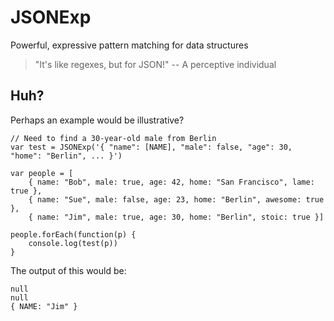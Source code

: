 # JSONExp

Powerful, expressive pattern matching for data structures

> "It's like regexes, but for JSON!" -- A perceptive individual

## Huh?

Perhaps an example would be illustrative?

    // Need to find a 30-year-old male from Berlin
    var test = JSONExp('{ "name": [NAME], "male": false, "age": 30, "home": "Berlin", ... }')

    var people = [
        { name: "Bob", male: true, age: 42, home: "San Francisco", lame: true },
        { name: "Sue", male: false, age: 23, home: "Berlin", awesome: true },
        { name: "Jim", male: true, age: 30, home: "Berlin", stoic: true }]

    people.forEach(function(p) {
        console.log(test(p))
    }

The output of this would be:

    null
    null
    { NAME: "Jim" }
